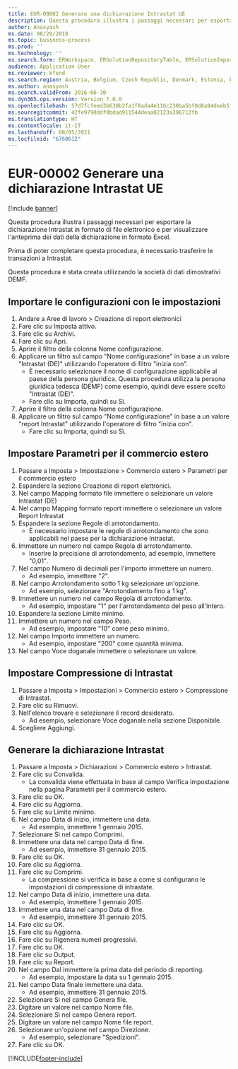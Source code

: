 ```yaml
---
title: EUR-00002 Generare una dichiarazione Intrastat UE
description: Questa procedura illustra i passaggi necessari per esportare la dichiarazione Intrastat in formato di file elettronico e per visualizzare l'anteprima dei dati della dichiarazione in formato Excel.
author: Anasyash
ms.date: 08/29/2018
ms.topic: business-process
ms.prod: ''
ms.technology: ''
ms.search.form: ERWorkspace, ERSolutionRepositoryTable, ERSolutionImport, IntrastatParameters, IntrastatCommodityLookup, IntrastatCompressParameters, Intrastat, SysQueryForm
audience: Application User
ms.reviewer: kfend
ms.search.region: Austria, Belgium, Czech Republic, Denmark, Estonia, Finland, France, Germany, Hungary, Ireland, Italy, Latvia, Lithuania, Netherlands, Poland, Spain, Sweden, United Kingdom
ms.author: anasyash
ms.search.validFrom: 2016-06-30
ms.dyn365.ops.version: Version 7.0.0
ms.openlocfilehash: 57d7fcfeed3b630b2fa1f8ada4e116c230ba5bf0d8a94deeb5f59b6514d8a3c3
ms.sourcegitcommit: 42fe9790ddf0bdad911544deaa82123a396712fb
ms.translationtype: HT
ms.contentlocale: it-IT
ms.lasthandoff: 08/05/2021
ms.locfileid: "6760612"
---
```

# <a name="eur-00002-generate-an-eu-intrastat-declaration"></a>EUR-00002 Generare una dichiarazione Intrastat UE

[!include [banner](../../includes/banner.md)]

Questa procedura illustra i passaggi necessari per esportare la dichiarazione Intrastat in formato di file elettronico e per visualizzare l'anteprima dei dati della dichiarazione in formato Excel. 

Prima di poter completare questa procedura, è necessario trasferire le transazioni a Intrastat. 

Questa procedura è stata creata utilizzando la società di dati dimostrativi DEMF.


## <a name="import-configurations-with-settings"></a>Importare le configurazioni con le impostazioni
1. Andare a Aree di lavoro > Creazione di report elettronici
2. Fare clic su Imposta attivo.
3. Fare clic su Archivi.
4. Fare clic su Apri.
5. Aprire il filtro della colonna Nome configurazione.
6. Applicare un filtro sul campo "Nome configurazione" in base a un valore "Intrastat (DE)" utilizzando l'operatore di filtro "inizia con".
    * È necessario selezionare il nome di configurazione applicabile al paese della persona giuridica. Questa procedura utilizza la persona giuridica tedesca (DEMF) come esempio, quindi deve essere scelto "Intrastat (DE)".  
    * Fare clic su Importa, quindi su Sì.  
7. Aprire il filtro della colonna Nome configurazione.
8. Applicare un filtro sul campo "Nome configurazione" in base a un valore "report Intrastat" utilizzando l'operatore di filtro "inizia con".
    * Fare clic su Importa, quindi su Sì.  

## <a name="set-up-foreign-trade-parameters"></a>Impostare Parametri per il commercio estero
1. Passare a Imposta > Impostazione > Commercio estero > Parametri per il commercio estero
2. Espandere la sezione Creazione di report elettronici.
3. Nel campo Mapping formato file immettere o selezionare un valore Intrastat (DE)
4. Nel campo Mapping formato report immettere o selezionare un valore Report Intrastat
5. Espandere la sezione Regole di arrotondamento.
    * È necessario impostare le regole di arrotondamento che sono applicabili nel paese per la dichiarazione Intrastat.  
6. Immettere un numero nel campo Regola di arrotondamento.
    * Inserire la precisione di arrotondamento, ad esempio, immettere "0,01".  
7. Nel campo Numero di decimali per l'importo immettere un numero.
    * Ad esempio, immettere "2".  
8. Nel campo Arrotondamento sotto 1 kg selezionare un'opzione.
    * Ad esempio, selezionare "Arrotondamento fino a 1 kg".  
9. Immettere un numero nel campo Regola di arrotondamento.
    * Ad esempio, impostare "1" per l'arrotondamento del peso all'intero.  
10. Espandere la sezione Limite minimo.
11. Immettere un numero nel campo Peso.
    * Ad esempio, impostare "10" come peso minimo.  
12. Nel campo Importo immettere un numero.
    * Ad esempio, impostare "200" come quantità minima.  
13. Nel campo Voce doganale immettere o selezionare un valore.

## <a name="set-up-compression-of-intrastat"></a>Impostare Compressione di Intrastat
1. Passare a Imposta > Impostazioni > Commercio estero > Compressione di Intrastat.
2. Fare clic su Rimuovi.
3. Nell'elenco trovare e selezionare il record desiderato.
    * Ad esempio, selezionare Voce doganale nella sezione Disponibile.  
4. Scegliere Aggiungi.

## <a name="generate-intrastat-declaration"></a>Generare la dichiarazione Intrastat
1. Passare a Imposta > Dichiarazioni > Commercio estero > Intrastat.
2. Fare clic su Convalida.
    * La convalida viene effettuata in base al campo Verifica impostazione nella pagina Parametri per il commercio estero.  
3. Fare clic su OK.
4. Fare clic su Aggiorna.
5. Fare clic su Limite minimo.
6. Nel campo Data di inizio, immettere una data.
    * Ad esempio, immettere 1 gennaio 2015.  
7. Selezionare Sì nel campo Comprimi.
8. Immettere una data nel campo Data di fine.
    * Ad esempio, immettere 31 gennaio 2015.  
9. Fare clic su OK.
10. Fare clic su Aggiorna.
11. Fare clic su Comprimi.
    * La compressione si verifica in base a come si configurano le impostazioni di compressione di intrastate.  
12. Nel campo Data di inizio, immettere una data.
    * Ad esempio, immettere 1 gennaio 2015.  
13. Immettere una data nel campo Data di fine.
    * Ad esempio, immettere 31 gennaio 2015.  
14. Fare clic su OK.
15. Fare clic su Aggiorna.
16. Fare clic su Rigenera numeri progressivi.
17. Fare clic su OK.
18. Fare clic su Output.
19. Fare clic su Report.
20. Nel campo Dal immettere la prima data del periodo di reporting.
    * Ad esempio, impostare la data su 1 gennaio 2015.  
21. Nel campo Data finale immettere una data.
    * Ad esempio, immettere 31 gennaio 2015.  
22. Selezionare Sì nel campo Genera file.
23. Digitare un valore nel campo Nome file.
24. Selezionare Sì nel campo Genera report.
25. Digitare un valore nel campo Nome file report.
26. Selezionare un'opzione nel campo Direzione.
    * Ad esempio, selezionare "Spedizioni".  
27. Fare clic su OK.



[!INCLUDE[footer-include](../../../includes/footer-banner.md)]